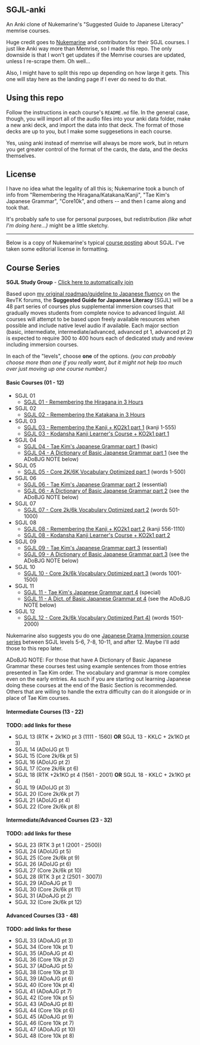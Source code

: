 ## SGJL-anki

An Anki clone of Nukemarine's "Suggested Guide to Japanese Literacy" memrise courses.

Huge credit goes to [Nukemarine](https://www.reddit.com/user/nukemarine) and contributors for their SGJL courses. I just like Anki way more than Memrise, so I made this repo. The only downside is that I won't get updates if the Memrise courses are updated, unless I re-scrape them. Oh well...

Also, I might have to split this repo up depending on how large it gets. This one will stay here as the landing page if I ever do need to do that.

## Using this repo

Follow the instructions in each course's `README.md` file. In the general case, though, you will import all of the audio files into your anki data folder, make a new anki deck, and import the data into that deck. The format of those decks are up to you, but I make some suggesetions in each course.

Yes, using anki instead of memrise will always be more work, but in return you get greater control of the format of the cards, the data, and the decks themselves.

## License

I have no idea what the legality of all this is; Nukemarine took a bunch of info from "Remembering the Hiragana/Katakana/Kanji", "Tae Kim's Japanese Grammar", "Core10k", and others -- and then I came along and took that.

It's probably safe to use for personal purposes, but redistribution *(like what I'm doing here...)* might be a little sketchy.

----

Below is a copy of Nukemarine's typical [course posting](https://community.memrise.com/t/course-forum-suggested-guide-for-japanese-literacy-sgjl-course-series/1100) about SGJL. I've taken some editorial license in formatting.

## Course Series

**SGJL Study Group** - [Click here to automatically join](http://www.memrise.com/group/1952641/)

Based upon [my original roadmap/guideline to Japanese fluency](http://forum.koohii.com/thread-5110.html) on the RevTK forums, the **Suggested Guide for Japanese Literacy** (SGJL) will be a 48 part series of courses plus supplemental immersion courses that gradually moves students from complete novice to advanced linguist. All courses will attempt to be based upon freely available resources when possible and include native level audio if available. Each major section (basic, intermediate, intermediate/advanced, advanced pt 1, advanced pt 2) is expected to require 300 to 400 hours each of dedicated study and review including immersion courses.

In each of the "levels", choose **one** of the options. *(you can probably choose more than one if you really want, but it might not help too much over just moving up one course number.)*

#### Basic Courses (01 - 12)

 - SGJL 01
    - [SGJL 01 - Remembering the Hiragana in 3 Hours](http://www.memrise.com/course/1096566/sgjl-01-remembering-the-hiragana-in-3-hours/)
 - SGJL 02
    - [SGJL 02 - Remembering the Katakana in 3 Hours](http://www.memrise.com/course/1100073/sgjl-02-remembering-the-katakana-in-3-hours/)
 - SGJL 03
    - [SGJL 03 - Remembering the Kanji + KO2k1 part 1](http://www.memrise.com/course/1091255/sgjl-03-remembering-the-kanji-ko2k1-pt-1/) (kanji 1-555)
    - [SGJL 03 - Kodansha Kanji Learner's Course + KO2k1 part 1](http://www.memrise.com/course/1152619/sgjl-03-kanji-learners-course-ko2k1-pt-1/)
 - SGJL 04
    - [SGJL 04 - Tae Kim's Japanese Grammar part 1](http://www.memrise.com/course/1110470/sgjl-04-tae-kims-japanese-grammar-pt-01/) (basic)
	- [SGJL 04 - A Dictionary of Basic Japanese Grammar part 1](http://www.memrise.com/course/1123872/sgjl-04-a-dict-of-basic-japanese-grammar-pt-1/) (see the ADoBJG NOTE below)
 - SGJL 05
    - [SGJL 05 - Core 2K/6K Vocabulary Optimized part 1](http://www.memrise.com/course/1091685/sgjl-05-core-2k6k-vocabulary-optimized-pt-1/) (words 1-500)
 - SGJL 06
    - [SGJL 06 - Tae Kim's Japanese Grammar part 2](http://www.memrise.com/course/1125220/sgjl-06-tae-kims-japanese-grammar-pt-02/) (essential)
	- [SGJL 06 - A Dictionary of Basic Japanese Grammar part 2](http://www.memrise.com/course/1139276/sgjl-06-a-dict-of-basic-japanese-grammar-pt-2/) (see the ADoBJG NOTE below)
 - SGJL 07
    - [SGJL 07 - Core 2k/6k Vocabulary Optimized part 2](http://www.memrise.com/course/1125407/sgjl-07-core-2k6k-vocabulary-optimized-pt-2/) (words 501-1000)
 - SGJL 08
    - [SGJL 08 - Remembering the Kanji + KO2k1 part 2](http://www.memrise.com/course/1125434/sgjl-08-remembering-the-kanji-ko2k1-pt-2/) (kanji 556-1110)
	- [SGJL 08 - Kodansha Kanji Learner's Course + KO2k1 part 2](http://www.memrise.com/course/1152660/sgjl-08-kanji-learners-course-ko2k1-pt-2/)
 - SGJL 09
    - [SGJL 09 - Tae Kim's Japanese Grammar part 3](http://www.memrise.com/course/1125303/sgjl-09-tae-kims-japanese-grammar-pt-03/) (essential)
	- [SGJL 09 - A Dictionary of Basic Japanese Grammar part 3](http://www.memrise.com/course/1139282/sgjl-09-a-dict-of-basic-japanese-grammar-pt-3/) (see the ADoBJG NOTE below)
 - SGJL 10
    - [SGJL 10 - Core 2k/6k Vocabulary Optimized part 3](http://www.memrise.com/course/1125874/sgjl-10-core-2k6k-vocabulary-optimized-pt-3/) (words 1001-1500)
 - SGJL 11
    - [SGJL 11 - Tae Kim's Japanese Grammar part 4](http://www.memrise.com/course/1125876/sgjl-11-tae-kims-japanese-grammar-pt-04/) (special)
	- [SGJL 11 - A Dict. of Basic Japanese Grammar pt 4](http://www.memrise.com/course/1139283/sgjl-11-a-dict-of-basic-japanese-grammar-pt-4/) (see the ADoBJG NOTE below)
 - SGJL 12
    - [SGJL 12 - Core 2k/6k Vocabulary Optimized Part 4)](http://www.memrise.com/course/1125879/sgjl-12-core-2k6k-vocabulary-optimized-pt-4/) (words 1501-2000)

Nukemarine also suggests you do one [Japanese Drama Immersion course series](https://community.memrise.com/t/course-forum-japanese-drama-immersion-jdi-course-series/1756/3) between SGJL levels 5-6, 7-8, 10-11, and after 12. Maybe I'll add those to this repo later.


ADoBJG NOTE: For those that have A Dictionary of Basic Japanese Grammar these courses test using example sentences from those entries presented in Tae Kim order. The vocabulary and grammar is more complex even on the early entries. As such if you are starting out learning Japanese doing these courses at the end of the Basic Section is recommended. Others that are willing to handle the extra difficulty can do it alongside or in place of Tae Kim courses.


#### Intermediate Courses (13 - 22)

**TODO: add links for these**

 - SGJL 13 (RTK + 2k1KO pt 3 (1111 - 1560) **OR** SGJL 13 - KKLC + 2k1KO pt 3)
 - SGJL 14 (ADoIJG pt 1)
 - SGJL 15 (Core 2k/6k pt 5)
 - SGJL 16 (ADoIJG pt 2)
 - SGJL 17 (Core 2k/6k pt 6)
 - SGJL 18 (RTK +2k1KO pt 4 (1561 - 2001) **OR** SGJL 18 - KKLC + 2k1KO pt 4)
 - SGJL 19 (ADoIJG pt 3)
 - SGJL 20 (Core 2k/6k pt 7)
 - SGJL 21 (ADoIJG pt 4)
 - SGJL 22 (Core 2k/6k pt 8)

#### Intermediate/Advanced Courses (23 - 32)

**TODO: add links for these**

 - SGJL 23 (RTK 3 pt 1 (2001 - 2500))
 - SGJL 24 (ADoIJG pt 5)
 - SGJL 25 (Core 2k/6k pt 9)
 - SGJL 26 (ADoIJG pt 6)
 - SGJL 27 (Core 2k/6k pt 10)
 - SGJL 28 (RTK 3 pt 2 (2501 - 3007))
 - SGJL 29 (ADoAJG pt 1)
 - SGJL 30 (Core 2k/6k pt 11)
 - SGJL 31 (ADoAJG pt 2)
 - SGJL 32 (Core 2k/6k pt 12)

#### Advanced Courses (33 - 48)

**TODO: add links for these**

 - SGJL 33 (ADoAJG pt 3)
 - SGJL 34 (Core 10k pt 1)
 - SGJL 35 (ADoAJG pt 4)
 - SGJL 36 (Core 10k pt 2)
 - SGJL 37 (ADoAJG pt 5)
 - SGJL 38 (Core 10k pt 3)
 - SGJL 39 (ADoAJG pt 6)
 - SGJL 40 (Core 10k pt 4)
 - SGJL 41 (ADoAJG pt 7)
 - SGJL 42 (Core 10k pt 5)
 - SGJL 43 (ADoAJG pt 8)
 - SGJL 44 (Core 10k pt 6)
 - SGJL 45 (ADoAJG pt 9)
 - SGJL 46 (Core 10k pt 7)
 - SGJL 47 (ADoAJG pt 10)
 - SGJL 48 (Core 10k pt 8)
